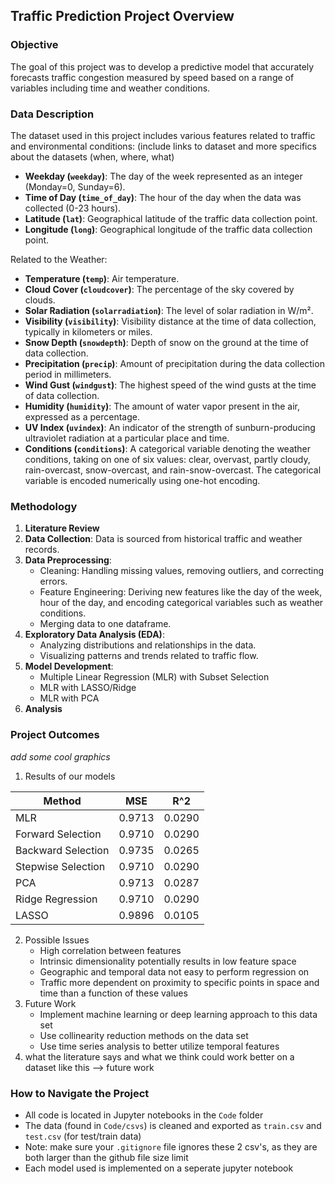 
## Traffic Prediction Project Overview

### Objective
The goal of this project was to develop a predictive model that accurately forecasts traffic congestion measured by speed based on a range of variables including time and weather conditions. 

### Data Description
The dataset used in this project includes various features related to traffic and environmental conditions:
(include links to dataset and more specifics about the datasets (when, where, what)
 - **Weekday (`weekday`)**: The day of the week represented as an integer (Monday=0, Sunday=6).
- **Time of Day (`time_of_day`)**: The hour of the day when the data was collected (0-23 hours).
- **Latitude (`lat`)**: Geographical latitude of the traffic data collection point.
- **Longitude (`long`)**: Geographical longitude of the traffic data collection point.

Related to the Weather:

- **Temperature (`temp`)**:  Air temperature.
- **Cloud Cover (`cloudcover`)**: The percentage of the sky covered by clouds.
- **Solar Radiation (`solarradiation`)**: The level of solar radiation in W/m².
- **Visibility (`visibility`)**: Visibility distance at the time of data collection, typically in kilometers or miles.
- **Snow Depth (`snowdepth`)**: Depth of snow on the ground at the time of data collection.
- **Precipitation (`precip`)**: Amount of precipitation during the data collection period in millimeters.
- **Wind Gust (`windgust`)**: The highest speed of the wind gusts at the time of data collection.
- **Humidity (`humidity`)**: The amount of water vapor present in the air, expressed as a percentage.
- **UV Index (`uvindex`)**: An indicator of the strength of sunburn-producing ultraviolet radiation at a particular place and time.
- **Conditions (`conditions`)**: A categorical variable denoting the weather conditions, taking on one of six values: clear, overvast, partly cloudy, rain-overcast, snow-overcast, and rain-snow-overcast. The categorical variable is encoded numerically using one-hot encoding. 

### Methodology
1. **Literature Review**
2. **Data Collection**: Data is sourced from historical traffic and weather records.
3. **Data Preprocessing**:
   - Cleaning: Handling missing values, removing outliers, and correcting errors.
   - Feature Engineering: Deriving new features like the day of the week, hour of the day, and encoding categorical variables such as weather conditions.
   - Merging data to one dataframe. 
4. **Exploratory Data Analysis (EDA)**:
   - Analyzing distributions and relationships in the data.
   - Visualizing patterns and trends related to traffic flow.
5. **Model Development**:
	- Multiple Linear Regression (MLR) with Subset Selection
	- MLR with LASSO/Ridge
	- MLR with PCA
6. **Analysis**

### Project Outcomes
*add some cool graphics*

1. Results of our models


| Method    | MSE | R^2|
| -------- | ------- |-------|
| MLR  | 0.9713    | 0.0290 |
| Forward Selection | 0.9710     |0.0290|
| Backward Selection    | 0.9735    |0.0265|
| Stepwise Selection | 0.9710    |0.0290|
| PCA    | 0.9713    |0.0287|
| Ridge Regression | 0.9710  |0.0290|
| LASSO    | 0.9896    |0.0105|

2. Possible Issues
   - High correlation between features
   - 	Intrinsic dimensionality potentially results in low feature space
   - Geographic and temporal data not easy to perform regression on
   - Traffic more dependent on proximity to specific points in space and time than a function of these values
3. Future Work
   - Implement machine learning or deep learning approach to this data set
   - Use collinearity reduction methods on the data set
   - Use time series analysis to better utilize temporal features 
4. what the literature says and what we think could work better on a dataset like this --> future work

### How to Navigate the Project
 - All code is located in Jupyter notebooks in the `Code` folder
 - The data (found in `Code/csvs`) is cleaned and exported as `train.csv` and `test.csv` (for test/train data)
 - 	Note: make sure your `.gitignore` file ignores these 2 csv's, as they are both larger than the github file size limit
 - Each model used is implemented on a seperate jupyter notebook 
